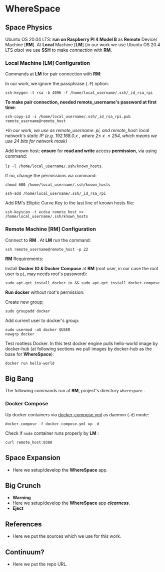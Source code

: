 # WhereSpace

## Space Physics

Ubuntu OS 20.04 LTS: __run on Raspberry PI 4 Model B__ as __Remote__ Device/     Machine \[__RM__\]. At __Local__ Machine \[__LM__\] (in our work we use Ubuntu OS 20.4 LTS _also_) we use __SSH__ to make _connection_ with __RM__. 

### Local Machine \[__LM__\] Configuration 

Commands at __LM__ for pair connection with __RM__:

In our work, we ignore the passphrase (`-P`) option:
```
ssh-keygen -t rsa -b 4096 -f /home/local_username/.ssh/_id_rsa_rpi
```

__To make pair connection, needed remote_username's password at first time__:
```
ssh-copy-id -i /home/local_username/.ssh/_id_rsa_rpi.pub remote_username@remote_host
```
_*In our work, we use as remote_username: pi, and remote_host: 
local network's static IP (e.g. 192.168.0.x , where $2 \le$ x $\le 254$, 
which means we use $24$ bits for network mask)_

Add known host: __ensure__ for __read and write__ access __permission__, via using command:

`ls -l /home/local_username/.ssh/known_hosts`.

If no, change the permissions via command:

`chmod 600 /home/local_username/.ssh/known_hosts`

```
ssh-add /home/local_username/.ssh/_id_rsa_rpi
```

Add RM's Elliptic Curve Key to the last line of known hosts file:
```
ssh-keyscan -t ecdsa remote_host >> /home/local_username/.ssh/known_hosts
```
<!-- -------------------------------------- -->

### Remote Machine \[__RM__\] Configuration

Connect to __RM__ . At __LM__ run the command:
```
ssh remote_username@remote_host -p 22
```

__RM__ Requirements:

Install __Docker IO & Docker Compose__ at __RM__ (root user, in our case the root user is `pi`, may needs root's password):
```
sudo apt-get install docker.io && sudo apt-get install docker-compose
```

__Run docker__ without root's permission:

Create new group:
```
sudo groupadd docker
```

Add current user to docker's group:
```
sudo usermod -aG docker $USER
newgrp docker
```

Test rootless Docker. In this test docker engine pulls hello-world image by docker-hub (at following sections we pull images by docker-hub as the base for __WhereSpace__):

```
docker run hello-world
```

## Big Bang

The following commands run at __RM__, project's directory `wherespace` .

### Docker Compose
Up docker containers via [docker-compose.yml](./docker-compose.yml) as daemon (`-d`) mode:

```
docker-compose -f docker-compose.yml up -d
```

Check if `node` container runs properly by __LM__ :
```
curl remote_host:8380
```


## Space Expansion 
* Here we setup/develop the __WhereSpace__ app.

## Big Crunch  
* __Warning__
* Here we setup/develop the __WhereSpace__ app ___clearness___.
* __Eject__

## References
- Here we put the sources which we use for this work.

## Continuum?
- Here we put the repo URL.
